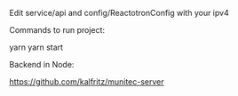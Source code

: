 Edit service/api and config/ReactotronConfig with your ipv4

Commands to run project:

yarn 
yarn start

Backend in Node: 

https://github.com/kalfritz/munitec-server
